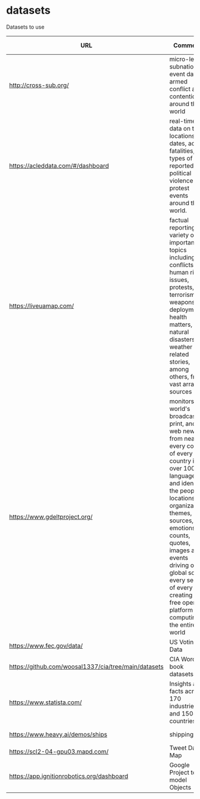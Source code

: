 # datasets
Datasets to use

| URL | Comments | Free (Y/N) | Category |
| --- | --- | --- | --- |
| http://cross-sub.org/ | micro-level, subnational event data on armed conflict and contention around the world | Y   | Conflict |
| https://acleddata.com/#/dashboard | real-time data on the locations, dates, actors, fatalities, and types of all reported political violence and protest events around the world. | Y   | Conflict |
| https://liveuamap.com/ | factual reporting of a variety of important topics including conflicts, human rights issues, protests, terrorism, weapons deployment, health matters, natural disasters, and weather related stories, among others, from a vast array of sources | Y   | Conflict |
| https://www.gdeltproject.org/ | monitors the world's broadcast, print, and web news from nearly every corner of every country in over 100 languages and identifies the people, locations, organizations, themes, sources, emotions, counts, quotes, images and events driving our global society every second of every day, creating a free open platform for computing on the entire world | Y   | Populations & People |
| https://www.fec.gov/data/ | US Voting Data | Y   | Populations & People |
| https://github.com/woosal1337/cia/tree/main/datasets | CIA Word fact book datasets | Y   | Populations & People |
| https://www.statista.com/ | Insights and facts across 170 industries and 150+ countries | Y   | Populations & People |
| https://www.heavy.ai/demos/ships | shipping | Y   | Populations & People |
| https://scl2-04-gpu03.mapd.com/ | Tweet Data Map | Y   | Social Media |
| https://app.ignitionrobotics.org/dashboard | Google Project to 3d model Objects | Y   | Scans |
